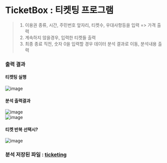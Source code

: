 # TicketBox : 티켓팅 프로그램  
> 1. 이용권 종류, 시간, 주민번호 앞자리, 티켓수, 우대사항등을 입력 => 가격 출력
> 2. 계속하지 않을경우, 입력한 티켓들 출력
> 3. 최종 종료 직전, 숫자 0을 입력할 경우 데이터 분석 결과로 이동, 분석내용 출력

### 출력 결과  
#### 티켓팅 실행   
![image](https://user-images.githubusercontent.com/50227588/164381334-a8535083-1544-464a-9d1e-67a3e5bc702c.png)   
#### 분석 출력결과   
![image](https://user-images.githubusercontent.com/50227588/164374635-13366c72-7cf0-4e3f-b8bc-c25ca6356a42.png)   
![image](https://user-images.githubusercontent.com/50227588/164374682-fe8f44b1-32db-4049-9b20-4044b308298b.png)

#### 티켓 반복 선택시?  
![image](https://user-images.githubusercontent.com/50227588/164374547-2c777640-8e50-4683-bd30-954df76986ce.png)   


### 분석 저장된 파일 : [ticketing](https://github.com/HJK9810/Java_ticketing/tree/main/ticketing)  
